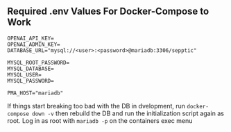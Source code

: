 ## Required .env Values For Docker-Compose to Work
```.env
OPENAI_API_KEY=
OPENAI_ADMIN_KEY=
DATABASE_URL="mysql://<user>:<password>@mariadb:3306/sepptic"

MYSQL_ROOT_PASSWORD=
MYSQL_DATABASE=
MYSQL_USER=
MYSQL_PASSWORD=

PMA_HOST="mariadb"
```

If things start breaking too bad with the DB in dvelopment, run `docker-compose down -v` then rebuild the DB and run the initialization script again as root. Log in as root with `mariadb -p` on the containers exec menu